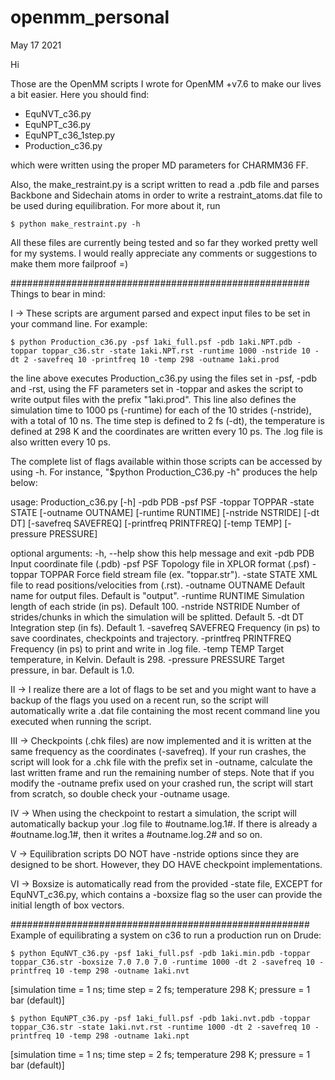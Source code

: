 # openmm_personal


May 17 2021


Hi

Those are the OpenMM scripts I wrote for OpenMM +v7.6 to make our lives a bit easier. Here you should find:

- EquNVT_c36.py
- EquNPT_c36.py
- EquNPT_c36_1step.py
- Production_c36.py

which were written using the proper MD parameters for CHARMM36 FF. 


Also, the make_restraint.py is a script written to read a .pdb file and parses Backbone and Sidechain atoms in order to write a restraint_atoms.dat file to be used during equilibration. For more about it, run 

    $ python make_restraint.py -h


All these files are currently being tested and so far they worked pretty well for my systems. I would really appreciate any comments or suggestions to make them more failproof =)


######################################################
Things to bear in mind:

I   -> These scripts are argument parsed and expect input files to be set in your command line. For example:
    
    $ python Production_c36.py -psf 1aki_full.psf -pdb 1aki.NPT.pdb -toppar toppar_c36.str -state 1aki.NPT.rst -runtime 1000 -nstride 10 -dt 2 -savefreq 10 -printfreq 10 -temp 298 -outname 1aki.prod

the line above executes Production_c36.py using the files set in -psf, -pdb and -rst, using the FF parameters set in -toppar and askes the script to write output files with the prefix "1aki.prod". This line also defines the simulation time to 1000 ps (-runtime) for each of the 10 strides (-nstride), with a total of 10 ns. The time step is defined to 2 fs (-dt), the temperature is defined at 298 K and the coordinates are written every 10 ps. The .log file is also written every 10 ps.

The complete list of flags available within those scripts can be accessed by using -h. For instance, "$python Production_C36.py -h" produces the help below:

usage: Production_c36.py [-h] -pdb PDB -psf PSF -toppar TOPPAR -state STATE
                         [-outname OUTNAME] [-runtime RUNTIME]
                         [-nstride NSTRIDE] [-dt DT] [-savefreq SAVEFREQ]
                         [-printfreq PRINTFREQ] [-temp TEMP]
                         [-pressure PRESSURE]

optional arguments:
  -h, --help            show this help message and exit
  -pdb PDB              Input coordinate file (.pdb)
  -psf PSF              Topology file in XPLOR format (.psf)
  -toppar TOPPAR        Force field stream file (ex. "toppar.str").
  -state STATE          XML file to read positions/velocities from (.rst).
  -outname OUTNAME      Default name for output files. Default is "output".
  -runtime RUNTIME      Simulation length of each stride (in ps). Default 100.
  -nstride NSTRIDE      Number of strides/chunks in which the simulation will
                        be splitted. Default 5.
  -dt DT                Integration step (in fs). Default 1.
  -savefreq SAVEFREQ    Frequency (in ps) to save coordinates, checkpoints and
                        trajectory.
  -printfreq PRINTFREQ  Frequency (in ps) to print and write in .log file.
  -temp TEMP            Target temperature, in Kelvin. Default is 298.
  -pressure PRESSURE    Target pressure, in bar. Default is 1.0.


II  -> I realize there are a lot of flags to be set and you might want to have a backup of the flags you used on a recent run, so the script will automatically write a .dat file containing the most recent command line you executed when running the script.


III   -> Checkpoints (.chk files) are now implemented and it is written at the same frequency as the coordinates (-savefreq). If your run crashes, the script will look for a .chk file with the prefix set in -outname, calculate the last written frame and run the remaining number of steps. Note that if you modify the -outname prefix used on your crashed run, the script will start from scratch, so double check your -outname usage.


IV    -> When using the checkpoint to restart a simulation, the script will automatically backup your .log file to #outname.log.1#. If there is already a #outname.log.1#, then it writes a #outname.log.2# and so on.


V     -> Equilibration scripts DO NOT have -nstride options since they are designed to be short. However, they DO HAVE checkpoint implementations.

VI    -> Boxsize is automatically read from the provided -state file, EXCEPT for EquNVT_c36.py, which contains a -boxsize flag so the user can provide the initial length of box vectors.


######################################################
Example of equilibrating a system on c36 to run a production run on Drude:


    $ python EquNVT_c36.py -psf 1aki_full.psf -pdb 1aki.min.pdb -toppar toppar_C36.str -boxsize 7.0 7.0 7.0 -runtime 1000 -dt 2 -savefreq 10 -printfreq 10 -temp 298 -outname 1aki.nvt
[simulation time = 1 ns; time step = 2 fs; temperature 298 K; pressure = 1 bar (default)]


    $ python EquNPT_c36.py -psf 1aki_full.psf -pdb 1aki.nvt.pdb -toppar toppar_C36.str -state 1aki.nvt.rst -runtime 1000 -dt 2 -savefreq 10 -printfreq 10 -temp 298 -outname 1aki.npt
[simulation time = 1 ns; time step = 2 fs; temperature 298 K; pressure = 1 bar (default)]





